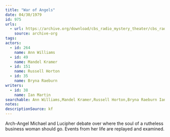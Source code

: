 ```yaml
---
title: "War of Angels"
date: 04/30/1979
id: 975
urls: 
  - url: https://archive.org/download/cbs_radio_mystery_theater/cbs_radio_mystery_theater-0951-1000.zip/cbs_radio_mystery_theater-0951-1000%2Fcbsrmt_0975_war_of_angels.mp3
    source: archive-org
tags: 
actors:  
  - id: 264
    name: Ann Williams  
  - id: 49
    name: Mandel Kramer  
  - id: 151
    name: Russell Horton  
  - id: 35
    name: Bryna Raeburn
writers:  
  - id: 38
    name: Ian Martin
searchable: Ann Williams,Mandel Kramer,Russell Horton,Bryna Raeburn Ian Martin
notes: 
descriptionSource: kf
---
```

Arch-Angel Michael and Lucipher debate over where the soul of a rutheless business woman should go. Events from her life are replayed and examined.